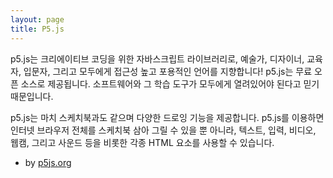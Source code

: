 ```yaml
---
layout: page
title: P5.js
---
```

  <script src="/resume/public/js/p5.js"></script>
  <!-- <script src="../addons/p5.sound.js"></script> -->
  <script src="/resume/public/js/sketch.js"></script>

  <main></main>
<p class="message">
  p5.js는 크리에이티브 코딩을 위한 자바스크립트 라이브러리로, 예술가, 디자이너, 교육자, 입문자, 그리고 모두에게 접근성 높고 포용적인 언어를 지향합니다! p5.js는 무료 오픈 소스로 제공됩니다. 소프트웨어와 그 학습 도구가 모두에게 열려있어야 된다고 믿기 때문입니다.

p5.js는 마치 스케치북과도 같으며 다양한 드로잉 기능을 제공합니다. p5.js를 이용하면 인터넷 브라우저 전체를 스케치북 삼아 그릴 수 있을 뿐 아니라, 텍스트, 입력, 비디오, 웹캠, 그리고 사운드 등을 비롯한 각종 HTML 요소를 사용할 수 있습니다. 
- by <a href="https://p5js.org/ko/">p5js.org</a>
</p>
<!--
In the novel, *The Strange Case of Dr. Jeykll and Mr. Hyde*, Mr. Poole is Dr. Jekyll's virtuous and loyal butler. Similarly, Poole is an upstanding and effective butler that helps you build Jekyll themes. It's made by [@mdo](https://twitter.com/mdo).

There are currently two themes built on Poole:

* [Hyde](http://hyde.getpoole.com)
* [Lanyon](http://lanyon.getpoole.com)

Learn more and contribute on [GitHub](https://github.com/poole).

## Setup

Some fun facts about the setup of this project include:

* Built for [Jekyll](https://jekyllrb.com)
* Developed on GitHub and hosted for free on [GitHub Pages](https://pages.github.com)
* Coded with [Atom](https://atom.io)

Have questions or suggestions? Feel free to [open an issue on GitHub](https://github.com/poole/issues/new) or [ask me on Twitter](https://twitter.com/mdo).

Thanks for reading!
-->
